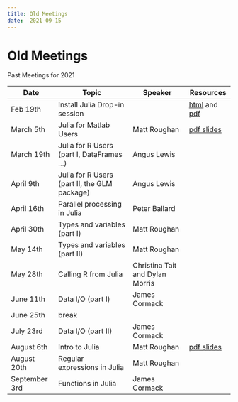 ```yaml
---
title: Old Meetings
date:  2021-09-15
---
```


# Old Meetings

Past Meetings for 2021 

| Date          | Topic                                        | Speaker                         | Resources                                                    |
| ------------- | -------------------------------------------- | ------------------------------- | ------------------------------------------------------------ |
| Feb 19th      | Install Julia Drop-in session                |                                 | [html](resources/install.html) and [pdf](resources/install.pdf) |
| March 5th     | Julia for Matlab Users                       | Matt Roughan                    | [pdf slides](julia_for_matlab.pdf)                           |
| March 19th    | Julia for R Users (part I, DataFrames ...)   | Angus Lewis                     |                                                              |
| April 9th     | Julia for R Users (part II, the GLM package) | Angus Lewis                     |                                                              |
| April 16th    | Parallel processing in Julia                 | Peter Ballard                   |                                                              |
| April 30th    | Types and variables (part I)                 | Matt Roughan                    |                                                              |
| May 14th      | Types and variables (part II)                | Matt Roughan                    |                                                              |
| May 28th      | Calling R from Julia                         | Christina Tait and Dylan Morris |                                                              |
| June 11th     | Data I/O (part I)                            | James Cormack                   |                                                              |
| June 25th     | break                                        |                                 |                                                              |
| July 23rd     | Data I/O (part II)                           | James Cormack                   |                                                              |
| August 6th    | Intro to Julia                               | Matt Roughan                    | [pdf slides](resources/julia_intro.pdf)                      |
| August 20th   | Regular expressions in Julia                 | Matt Roughan                    |                                                              |
| September 3rd | Functions in Julia                           | James Cormack                   |                                                              |


